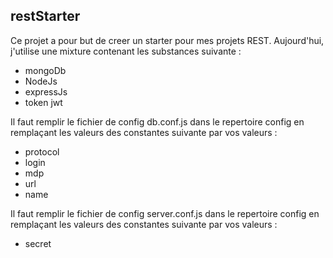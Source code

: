 ## **restStarter**

Ce projet a pour but de creer un starter pour mes projets REST.
Aujourd'hui, j'utilise une mixture contenant les substances suivante : 

 - mongoDb
 - NodeJs
 - expressJs
 - token jwt


Il faut remplir le fichier de config db.conf.js dans le repertoire config en remplaçant les valeurs des constantes suivante par vos valeurs :
 - protocol 
 - login 
 - mdp
 - url 
 - name

 Il faut remplir le fichier de config server.conf.js dans le repertoire config en remplaçant les valeurs des constantes suivante par vos valeurs :
 - secret